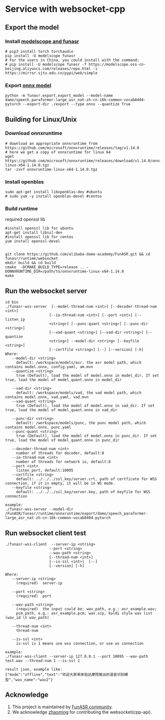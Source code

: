 # Service with websocket-cpp

## Export the model
### Install [modelscope and funasr](https://github.com/alibaba-damo-academy/FunASR#installation)

```shell
# pip3 install torch torchaudio
pip install -U modelscope funasr
# For the users in China, you could install with the command:
# pip install -U modelscope funasr -f https://modelscope.oss-cn-beijing.aliyuncs.com/releases/repo.html -i https://mirror.sjtu.edu.cn/pypi/web/simple
```

### Export [onnx model](https://github.com/alibaba-damo-academy/FunASR/tree/main/funasr/export)

```shell
python -m funasr.export.export_model --model-name damo/speech_paraformer-large_asr_nat-zh-cn-16k-common-vocab8404-pytorch --export-dir ./export --type onnx --quantize True
```

## Building for Linux/Unix

### Download onnxruntime
```shell
# download an appropriate onnxruntime from https://github.com/microsoft/onnxruntime/releases/tag/v1.14.0
# here we get a copy of onnxruntime for linux 64
wget https://github.com/microsoft/onnxruntime/releases/download/v1.14.0/onnxruntime-linux-x64-1.14.0.tgz
tar -zxvf onnxruntime-linux-x64-1.14.0.tgz
```

### Install openblas
```shell
sudo apt-get install libopenblas-dev #ubuntu
# sudo yum -y install openblas-devel #centos
```

### Build runtime
required openssl lib

```shell
#install openssl lib for ubuntu 
apt-get install libssl-dev
#install openssl lib for centos
yum install openssl-devel


git clone https://github.com/alibaba-damo-academy/FunASR.git && cd funasr/runtime/websocket
mkdir build && cd build
cmake  -DCMAKE_BUILD_TYPE=release .. -DONNXRUNTIME_DIR=/path/to/onnxruntime-linux-x64-1.14.0
make
```
## Run the websocket server

```shell
cd bin
./funasr-wss-server  [--model-thread-num <int>] [--decoder-thread-num <int>]
                    [--io-thread-num <int>] [--port <int>] [--listen_ip
                    <string>] [--punc-quant <string>] [--punc-dir <string>]
                    [--vad-quant <string>] [--vad-dir <string>] [--quantize
                    <string>] --model-dir <string> [--keyfile <string>]
                    [--certfile <string>] [--] [--version] [-h]
Where:
   --model-dir <string>
     default: /workspace/models/asr, the asr model path, which contains model.onnx, config.yaml, am.mvn
   --quantize <string>
     true (Default), load the model of model.onnx in model_dir. If set true, load the model of model_quant.onnx in model_dir

   --vad-dir <string>
     default: /workspace/models/vad, the vad model path, which contains model.onnx, vad.yaml, vad.mvn
   --vad-quant <string>
     true (Default), load the model of model.onnx in vad_dir. If set true, load the model of model_quant.onnx in vad_dir

   --punc-dir <string>
     default: /workspace/models/punc, the punc model path, which contains model.onnx, punc.yaml
   --punc-quant <string>
     true (Default), load the model of model.onnx in punc_dir. If set true, load the model of model_quant.onnx in punc_dir

   --decoder-thread-num <int>
     number of threads for decoder, default:8
   --io-thread-num <int>
     number of threads for network io, default:8
   --port <int>
     listen port, default:10095
   --certfile <string>
     default: ../../../ssl_key/server.crt, path of certficate for WSS connection. if it is empty, it will be in WS mode.
   --keyfile <string>
     default: ../../../ssl_key/server.key, path of keyfile for WSS connection
  
example:
./funasr-wss-server --model-dir /FunASR/funasr/runtime/onnxruntime/export/damo/speech_paraformer-large_asr_nat-zh-cn-16k-common-vocab8404-pytorch
```

## Run websocket client test

```shell
./funasr-wss-client  --server-ip <string>
                    --port <string>
                    --wav-path <string>
                    [--thread-num <int>] 
                    [--is-ssl <int>]  [--]
                    [--version] [-h]

Where:
   --server-ip <string>
     (required)  server-ip

   --port <string>
     (required)  port

   --wav-path <string>
     (required)  the input could be: wav_path, e.g.: asr_example.wav;
     pcm_path, e.g.: asr_example.pcm; wav.scp, kaldi style wav list (wav_id \t wav_path)

   --thread-num <int>
     thread-num

   --is-ssl <int>
     is-ssl is 1 means use wss connection, or use ws connection

example:
./funasr-wss-client --server-ip 127.0.0.1 --port 10095 --wav-path test.wav --thread-num 1 --is-ssl 1

result json, example like:
{"mode":"offline","text":"欢迎大家来体验达摩院推出的语音识别模型","wav_name":"wav2"}
```


## Acknowledge
1. This project is maintained by [FunASR community](https://github.com/alibaba-damo-academy/FunASR).
2. We acknowledge [zhaoming](https://github.com/zhaomingwork/FunASR/tree/add-offline-websocket-srv/funasr/runtime/websocket) for contributing the websocket(cpp-api).


